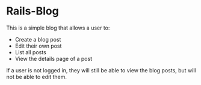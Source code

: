 # Rails-Blog
This is a simple blog that allows a user to:
- Create a blog post
- Edit their own post
- List all posts
- View the details page of a post

If a user is not logged in, they will still be able to view the blog posts, but will not be able to edit them.
